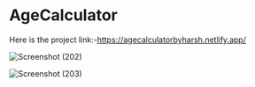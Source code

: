 # AgeCalculator

Here is the project link:-https://agecalculatorbyharsh.netlify.app/

![Screenshot (202)](https://github.com/harshsinghmumbai/AgeCalculator/assets/145204222/7d97b3d6-c3e7-47b5-b6e7-2149f748f62b)

![Screenshot (203)](https://github.com/harshsinghmumbai/AgeCalculator/assets/145204222/c1b39bb9-220c-43db-bb51-b8a95be82807)

